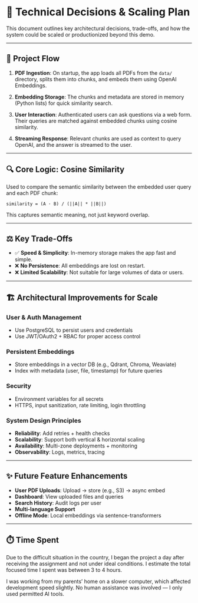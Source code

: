 # 🧱 Technical Decisions & Scaling Plan

This document outlines key architectural decisions, trade-offs, and how the system could be scaled or productionized beyond this demo.

---

## 📌 Project Flow

1. **PDF Ingestion**: On startup, the app loads all PDFs from the `data/` directory, splits them into chunks, and embeds them using OpenAI Embeddings.

2. **Embedding Storage**: The chunks and metadata are stored in memory (Python lists) for quick similarity search.

3. **User Interaction**: Authenticated users can ask questions via a web form. Their queries are matched against embedded chunks using cosine similarity.

4. **Streaming Response**: Relevant chunks are used as context to query OpenAI, and the answer is streamed to the user.

---

## 🔍 Core Logic: Cosine Similarity

Used to compare the semantic similarity between the embedded user query and each PDF chunk:

```text
similarity = (A · B) / (||A|| * ||B||)
```

This captures semantic meaning, not just keyword overlap.

---

## ⚖️ Key Trade-Offs

* ✅ **Speed & Simplicity**: In-memory storage makes the app fast and simple.
* ❌ **No Persistence**: All embeddings are lost on restart.
* ❌ **Limited Scalability**: Not suitable for large volumes of data or users.

---

## 🏗️ Architectural Improvements for Scale

### User & Auth Management

* Use PostgreSQL to persist users and credentials
* Use JWT/OAuth2 + RBAC for proper access control

### Persistent Embeddings

* Store embeddings in a vector DB (e.g., Qdrant, Chroma, Weaviate)
* Index with metadata (user, file, timestamp) for future queries

### Security

* Environment variables for all secrets
* HTTPS, input sanitization, rate limiting, login throttling

### System Design Principles

* **Reliability**: Add retries + health checks
* **Scalability**: Support both vertical & horizontal scaling
* **Availability**: Multi-zone deployments + monitoring
* **Observability**: Logs, metrics, tracing

---

## ✨ Future Feature Enhancements

* **User PDF Uploads**: Upload → store (e.g., S3) → async embed
* **Dashboard**: View uploaded files and queries
* **Search History**: Audit logs per user
* **Multi-language Support**
* **Offline Mode**: Local embeddings via sentence-transformers

---

## ⏱️ Time Spent

Due to the difficult situation in the country, I began the project a day after receiving the assignment and not under ideal conditions.
I estimate the total focused time I spent was between 3 to 4 hours.

I was working from my parents’ home on a slower computer, which affected development speed slightly. No human assistance was involved — I only used permitted AI tools.

